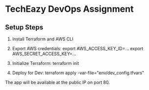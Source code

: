 # TechEazy DevOps Assignment

## Setup Steps

1. Install Terraform and AWS CLI
2. Export AWS credentials:
   export AWS_ACCESS_KEY_ID=...
   export AWS_SECRET_ACCESS_KEY=...

3. Initialize Terraform:
   terraform init

4. Deploy for Dev:
   terraform apply -var-file="env/dev_config.tfvars"

The app will be available at the public IP on port 80.